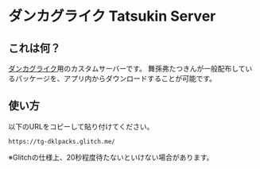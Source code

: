 # ダンカグライク Tatsukin Server

## これは何？

[ダンカグライク](https://dankag-like.web.app/)用のカスタムサーバーです。
舞孫弗たつきんが一般配布しているパッケージを、アプリ内からダウンロードすることが可能です。

## 使い方

以下のURLをコピーして貼り付けてください。
```
https://tg-dklpacks.glitch.me/
```

※Glitchの仕様上、20秒程度待たないといけない場合があります。